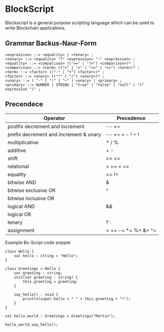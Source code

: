 # BlockScript

Blockscript is a general purpose scripting language which can be used to write Blockchain applications.

## Grammar Backus-Naur-Form

```
<expression> ::= <equality> | <tenary> ;
<tenary> ::= <equality> "?" <expression> ":" <expression> ;
<equality> ::= <comparison> (("==" | "!=") <comparison>)* ;
<comparison> ::= <term> ((">" | "<" | "<=" | ">=") <term>)* ;
<term> ::= <factor> (("-" | "+") <factor>)* ;
<factor> ::= <unary> (("*" | "/") <unary>)* ;
<unary> ::= ( "-" | "!" | "~" ) <unary> | <primary> ;
<primary> ::= NUMBER | STRING | "true" | "false" | "null" | "(" expression ")" ;
```

## Precendece 
| Operator                               | Precedence                       |
| -------------------------------------- | -------------------------------- |
| postfix decrement and increment        | -- ++                            |
| prefix decrement and increment & unary | -- ++ + - ! ~ !                  |
| multiplicative                         | * / %                            |
| additive                               | + -                              |
| shift                                  | >> <<                            |
| relational                             | > >= < <=                        |
| equality                               | == !=                            |
| bitwise AND                            | &                                |
| bitwise exclusive OR                   | ^                                |
| bitwise inclusive OR                   | |                                |
| logical AND                            | &&                               |
| logical OR                             | ||                               |
| tenary                                 | ? :                              |
| assignment                             | = += -= *= %= &= ^= |= <<= >>=   |


Example Bs-Script code snippet

```
class Hello {
    val hello : string = "Hello"; 
}

class Greetings < Hello {
    var greeting : string;
    init(var greeting : string) {
        this.greeting = greeting;
    }

    say_hello() : void {
        println(super.hello + " " + this.greeting + "!");
    }
}

val hello_world : Greetings = Greetings("Martin");

hello_world.say_hello();

```